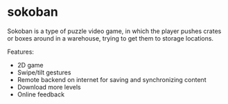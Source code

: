 # sokoban

Sokoban is a type of puzzle video game, in which the player pushes crates or boxes around in a warehouse, trying to get them to storage locations.

Features:

- 2D game
- Swipe/tilt gestures
- Remote backend on internet for saving and synchronizing content
- Download more levels
- Online feedback
